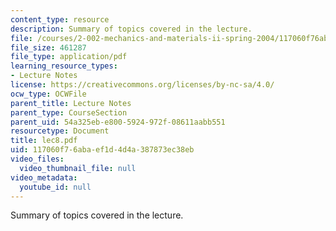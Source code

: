 ```yaml
---
content_type: resource
description: Summary of topics covered in the lecture.
file: /courses/2-002-mechanics-and-materials-ii-spring-2004/117060f76abaef1d4d4a387873ec38eb_lec8.pdf
file_size: 461287
file_type: application/pdf
learning_resource_types:
- Lecture Notes
license: https://creativecommons.org/licenses/by-nc-sa/4.0/
ocw_type: OCWFile
parent_title: Lecture Notes
parent_type: CourseSection
parent_uid: 54a325eb-e800-5924-972f-08611aabb551
resourcetype: Document
title: lec8.pdf
uid: 117060f7-6aba-ef1d-4d4a-387873ec38eb
video_files:
  video_thumbnail_file: null
video_metadata:
  youtube_id: null
---
```

Summary of topics covered in the lecture.